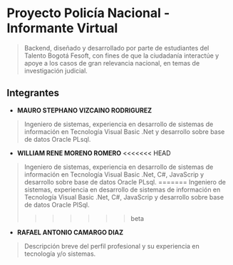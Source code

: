 # Proyecto Policía Nacional - Informante Virtual

>Backend, diseñado y desarrollado por parte de estudiantes del Talento Bogotá Fesoft, con fines de que la ciudadanía interactúe y apoye a los casos de gran relevancia nacional, en temas de investigación judicial.

## Integrantes

- **MAURO STEPHANO VIZCAINO RODRIGUREZ** 
>Ingeniero de sistemas, experiencia en desarrollo de sistemas de información en Tecnología Visual Basic .Net y desarrollo sobre base de datos Oracle PLsql.
- **WILLIAM RENE MORENO ROMERO** 
<<<<<<< HEAD
>Ingeniero de sistemas, experiencia en desarrollo de sistemas de información en Tecnología Visual Basic .Net, C#, JavaScrip y desarrollo sobre base de datos Oracle PLsql.
=======
>Ingeniero de sistemas, experiencia en desarrollo de sistemas de información en Tecnología Visual Basic .Net, C#, JavaScrip y desarrollo sobre base de datos Oracle PlSql.
>>>>>>> beta
- **RAFAEL ANTONIO CAMARGO DIAZ** 
>Descripción breve del perfil profesional y su experiencia en tecnología y/o sistemas.